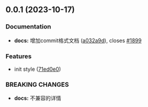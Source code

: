 ## 0.0.1 (2023-10-17)


### Documentation

* **docs:** 增加commit格式文档 ([a032a9d](https://gitee.com/WJD-000/dcode/commits/a032a9d7105dcbe3c951bfa26dbad9310d08d8e0)), closes [#1899](https://gitee.com/WJD-000/dcode/issues/1899)


### Features

* init style ([71ed0e0](https://gitee.com/WJD-000/dcode/commits/71ed0e046f6e804e4cf4a69fbb25e989cbeb5af5))


### BREAKING CHANGES

* **docs:** 不兼容的详情



